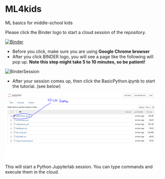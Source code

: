 # ML4kids
ML basics for middle-school kids

Please click the Binder logo to start a cloud session of the repository. 

[![Binder](https://mybinder.org/badge_logo.svg)](https://mybinder.org/v2/gh/ravichas/ML4kids/master)

* Before you click, make sure you are using **Google Chrome browser**
* After you click BINDER logo, you will see a page like the following will pop up. **Note this step might take 5 to 10 minutes, so be patient!**

![BinderSession](https://github.com/ravichas/ML4kids/tree/master/Img)

* After your session comes up, then click the BasicPython.ipynb to start the tutorial. (see below)

![BinderSession](Img/capture2.PNG)

This will start a Python Jupyterlab session. You can type commands and execute them in the cloud.

